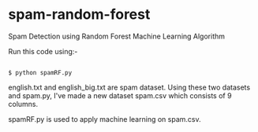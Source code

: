 # spam-random-forest
Spam Detection using Random Forest Machine Learning Algorithm

Run this code using:-

<code>
$ python spamRF.py  
</code>

english.txt and english_big.txt are spam dataset.
Using these two datasets and spam.py, I've made a new dataset spam.csv which consists of 9 columns.

spamRF.py is used to apply machine learning on spam.csv.
